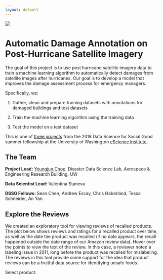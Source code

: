 ```yaml
---
layout: default
---
```


<a href="https://www.thevintagenews.com/2017/11/28/abandoned-in-space-in-1967/">
<img src="{{ site.url }}{{ site.baseurl }}satellite.png">
</a>

# Automatic Damage Annotation on Post-Hurricane Satellite Imagery

The goal of this project is to use post hurricane satellite imagery data to 
train a machine learning algorithm to automatically detect damages from 
satellite images after hurricanes. Our goal is to develop a model that improves 
the damage assessment process for emergency managers. 

Specifically, we:

1. Gather, clean and prepare training datasets with annotations for damaged buildings and test datasets
   
2. Train the machine learning algorithm using the training data

3. Test the model on a test dataset
   
This is one of
[three projects](http://escience.washington.edu/2018-data-science-for-social-good-projects/)
from the 2018 Data Science for Social Good summer fellowship at the University
of Washington [eScience Institute](http://escience.washington.edu/).

## The Team

**Project Lead:**
[Youngjun Choe](http://faculty.washington.edu/ychoe/),
Disaster Data Science Lab, Aerospace & Engineering Research Building, UW

**Data Scientist Lead:** Valentina Staneva

**DSSG Fellows:** Sean Chen, Andrew Escay, Chris Haberland, Tessa Schneider, An Yan

## Explore the Reviews

We created an exploratory tool for viewing reviews of recalled products. The
plot below shows reviews and ratings for a recalled product over time, as well
as the date the product was recalled (if no date appears, the recall happened
outside the date range of our Amazon review data). Hover over the points to view
the text of the review. In this case, a reviewer noted a labeling issue in 2011,
long before the product was recalled for mislabeling. The reviews in this tool
provide some support for the idea that product reviews can be a fruitful data
source for identifying unsafe foods.


<!-- Load D3 -->
<script src="https://d3js.org/d3.v3.min.js"></script>
<script src="https://d3js.org/d3-time.v1.min.js"></script>
<script src="https://d3js.org/d3-time-format.v2.min.js"></script>

<!-- Load JQuery -->
<script
src="https://code.jquery.com/jquery-3.1.0.min.js"
integrity="sha256-cCueBR6CsyA4/9szpPfrX3s49M9vUU5BgtiJj06wt/s="
crossorigin="anonymous">
</script>

<!-- Use Select2 for dropdown menu -->
<link
href="https://cdnjs.cloudflare.com/ajax/libs/select2/4.0.3/css/select2.min.css"
rel="stylesheet" />
<script
src="https://cdnjs.cloudflare.com/ajax/libs/select2/4.0.3/js/select2.min.js">
</script>

<!-- CSS for plot -->
<link href="https://rawgit.com/uwescience/DSSG2016-UnsafeFoods/master/d3/style.css" type="text/css" rel="stylesheet" />

<div id="vis"></div>

<!-- Dropdown -->
<p class="dropdown-label">Select product:</p>
<div id="dropdown"></div>

<!-- Visualization code -->
<script src="https://rawgit.com/uwescience/DSSG2016-UnsafeFoods/master/d3/ratings.js"></script>

<div id="review-vis"></div>
